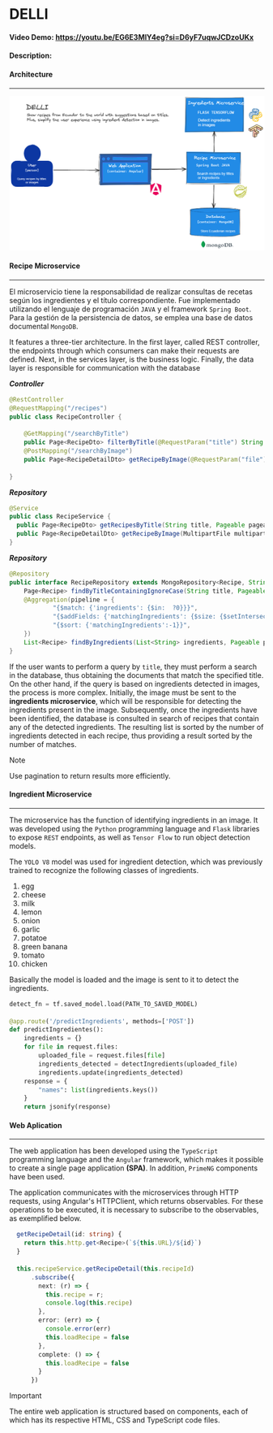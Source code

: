 # DELLI
#### Video Demo:  [<URL HERE>](https://youtu.be/EG6E3MIY4eg?si=D6yF7uqwJCDzoUKx)https://youtu.be/EG6E3MIY4eg?si=D6yF7uqwJCDzoUKx
#### Description:
#### Architecture
---
![delli](delli.png)

#### Recipe Microservice
---
El microservicio tiene la responsabilidad de realizar consultas de recetas según los ingredientes y el título correspondiente. Fue implementado utilizando el lenguaje de programación `JAVA` y el framework `Spring Boot`. Para la gestión de la persistencia de datos, se emplea una base de datos documental `MongoDB`.

It features a three-tier architecture. In the first layer, called REST controller, the endpoints through which consumers can make their requests are defined. Next, in the services layer, is the business logic. Finally, the data layer is responsible for communication with the database

***Controller***
``` java
@RestController
@RequestMapping("/recipes")
public class RecipeController {

    @GetMapping("/searchByTitle")
    public Page<RecipeDto> filterByTitle(@RequestParam("title") String title, @PageableDefault Pageable pageable);
    @PostMapping("/searchByImage")
    public Page<RecipeDetailDto> getRecipeByImage(@RequestParam("file") MultipartFile multipartFile, @PageableDefault Pageable pageable);

}
```
***Repository***
``` java
@Service
public class RecipeService {
  public Page<RecipeDto> getRecipesByTitle(String title, Pageable pageable);
  public Page<RecipeDetailDto> getRecipeByImage(MultipartFile multipartFile, Pageable pageable);
}
```
***Repository***
``` java
@Repository
public interface RecipeRepository extends MongoRepository<Recipe, String> {
    Page<Recipe> findByTitleContainingIgnoreCase(String title, Pageable pageable);
    @Aggregation(pipeline = {
            "{$match: {'ingredients': {$in:  ?0}}}",
            "{$addFields: {'matchingIngredients': {$size: {$setIntersection: ['$ingredients',?0]}}} }",
            "{$sort: {'matchingIngredients':-1}}",
    })
    List<Recipe> findByIngredients(List<String> ingredients, Pageable pageable);
}
```


If the user wants to perform a query by `title`, they must perform a search in the database, thus obtaining the documents that match the specified title. On the other hand, if the query is based on ingredients detected in images, the process is more complex. Initially, the image must be sent to the **ingredients microservice**, which will be responsible for detecting the ingredients present in the image. Subsequently, once the ingredients have been identified, the database is consulted in search of recipes that contain any of the detected ingredients. The resulting list is sorted by the number of ingredients detected in each recipe, thus providing a result sorted by the number of matches.

> [!NOTE]
> Use pagination to return results more efficiently.

#### Ingredient Microservice
---
The microservice has the function of identifying ingredients in an image. It was developed using the `Python` programming language and `Flask` libraries to expose `REST` endpoints, as well as `Tensor Flow` to run object detection models.

The `YOLO V8` model was used for ingredient detection, which was previously trained to recognize the following classes of ingredients.
1. egg
2. cheese
3. milk
4. lemon 
5. onion
6. garlic
7. potatoe
8. green banana
9. tomato
10. chicken


Basically the model is loaded and the image is sent to it to detect the ingredients.
```python
detect_fn = tf.saved_model.load(PATH_TO_SAVED_MODEL)

@app.route('/predictIngredients', methods=['POST'])
def predictIngredientes():
    ingredients = {}
    for file in request.files:
        uploaded_file = request.files[file]
        ingredients_detected = detectIngredients(uploaded_file)
        ingredients.update(ingredients_detected)
    response = {
        "names": list(ingredients.keys())
    }
    return jsonify(response)

```

#### Web Aplication
---
The web application has been developed using the `TypeScript` programming language and the `Angular` framework, which makes it possible to create a single page application **(SPA)**. In addition, `PrimeNG` components have been used.

The application communicates with the microservices through HTTP requests, using Angular's HTTPClient, which returns observables. For these operations to be executed, it is necessary to subscribe to the observables, as exemplified below.

```typescript
  getRecipeDetail(id: string) {
    return this.http.get<Recipe>(`${this.URL}/${id}`)
  }

  this.recipeService.getRecipeDetail(this.recipeId)
      .subscribe({
        next: (r) => {
          this.recipe = r;
          console.log(this.recipe)
        },
        error: (err) => {
          console.error(err)
          this.loadRecipe = false
        },
        complete: () => {
          this.loadRecipe = false
        }
      })

```

> [!IMPORTANT]
> The entire web application is structured based on components, each of which has its respective HTML, CSS and TypeScript code files.

